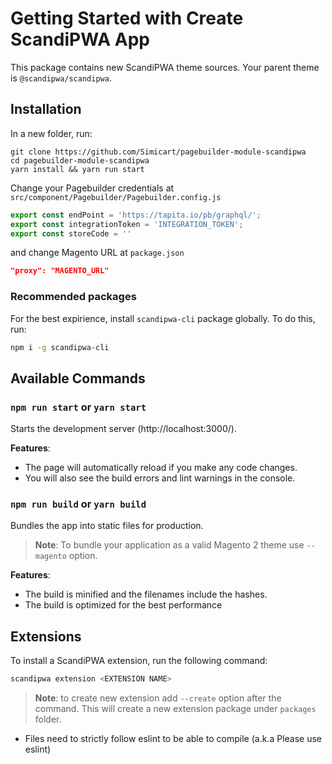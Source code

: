 # Getting Started with Create ScandiPWA App

This package contains new ScandiPWA theme sources. Your parent theme is `@scandipwa/scandipwa`.

## Installation

In a new folder, run:

```
git clone https://github.com/Simicart/pagebuilder-module-scandipwa
cd pagebuilder-module-scandipwa
yarn install && yarn run start
```

Change your Pagebuilder credentials at `src/component/Pagebuilder/Pagebuilder.config.js`

```js
export const endPoint = 'https://tapita.io/pb/graphql/';
export const integrationToken = 'INTEGRATION_TOKEN';
export const storeCode = ''
```

and change Magento URL at `package.json`

```json
"proxy": "MAGENTO_URL"
```

### Recommended packages

For the best expirience, install `scandipwa-cli` package globally. To do this, run:

```bash
npm i -g scandipwa-cli
```

## Available Commands

### `npm run start` or `yarn start`

Starts the development server (http://localhost:3000/).

**Features**:

- The page will automatically reload if you make any code changes.
- You will also see the build errors and lint warnings in the console.

### `npm run build` or `yarn build`

Bundles the app into static files for production.

> **Note**: To bundle your application as a valid Magento 2 theme use `--magento` option.

**Features**:

- The build is minified and the filenames include the hashes.
- The build is optimized for the best performance

## Extensions

To install a ScandiPWA extension, run the following command:

```bash
scandipwa extension <EXTENSION NAME>
```

> **Note**: to create new extension add `--create` option after the command. This will create a new extension package
> under `packages` folder.

* Files need to strictly follow eslint to be able to compile (a.k.a Please use eslint)
